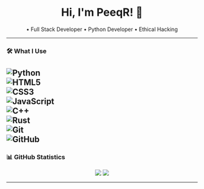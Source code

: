 <h1 align="center">Hi, I'm PeeqR! 👋</h1>

<p align="center">
  •  Full Stack Developer
  •  Python Developer 
  •  Ethical Hacking   
</p>

---

### 🛠️ What I Use

![Python](https://img.shields.io/badge/-Python-333?style=for-the-badge&logo=python)  
![HTML5](https://img.shields.io/badge/-HTML5-E34F26?style=for-the-badge&logo=html5&logoColor=fff)  
![CSS3](https://img.shields.io/badge/-CSS3-1572B6?style=for-the-badge&logo=css3)  
![JavaScript](https://img.shields.io/badge/-JavaScript-F7DF1E?style=for-the-badge&logo=javascript&logoColor=black)  
![C++](https://img.shields.io/badge/-C++-00599C?style=for-the-badge&logo=c%2B%2B&logoColor=white)  
![Rust](https://img.shields.io/badge/-Rust-000000?style=for-the-badge&logo=rust&logoColor=white)  
![Git](https://img.shields.io/badge/-Git-F05032?style=for-the-badge&logo=git)  
![GitHub](https://img.shields.io/badge/-GitHub-181717?style=for-the-badge&logo=github)  
---

### 📊 GitHub Statistics
<p align="center">
  <img src="https://github-readme-stats.vercel.app/api?username=Aetherlog&show_icons=true&theme=tokyonight" />
  <img src="https://github-readme-stats.vercel.app/api/top-langs/?username=Aetherlog&layout=compact&theme=tokyonight" />
</p>

---

